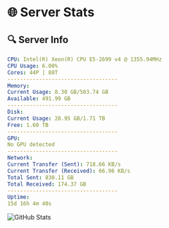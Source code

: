 # 🌐 Server Stats
## 🔍 Server Info
```yaml
CPU: Intel(R) Xeon(R) CPU E5-2699 v4 @ 1355.94MHz
CPU Usage: 6.00%
Cores: 44P | 88T
-----------------------------------
Memory:
Current Usage: 8.30 GB/503.74 GB
Available: 491.99 GB
-----------------------------------
Disk:
Current Usage: 28.95 GB/1.71 TB
Free: 1.60 TB
-----------------------------------
GPU:
No GPU detected
-----------------------------------
Network:
Current Transfer (Sent): 718.66 KB/s
Current Transfer (Received): 66.96 KB/s
Total Sent: 830.11 GB
Total Received: 174.37 GB
-----------------------------------
Uptime:
15d 16h 4m 40s
```
![GitHub Stats](https://img.shields.io/badge/Updated-2025-05-05_09:13:28-blue)
